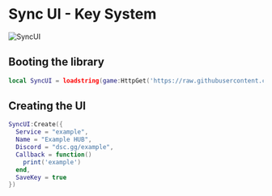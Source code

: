 # Sync UI - Key System
![SyncUI](https://media.discordapp.net/attachments/1074291934501290087/1160430673404907581/SYNC_UI_20231008_121648_0000.png?ex=6534a248&is=65222d48&hm=0687595bf51ba68fa76f5300d67e07afd60cee63fa6333227023f78144a69735&)

## Booting the library
```lua
local SyncUI = loadstring(game:HttpGet('https://raw.githubusercontent.com/ZenithDust/Quantumix-Networks/main/Library/SyncUI/SyncV2.lua'))()
```

## Creating the UI
```lua
SyncUI:Create({
  Service = "example",
  Name = "Example HUB",
  Discord = "dsc.gg/example",
  Callback = function()
    print('example')
  end,
  SaveKey = true
})
```

